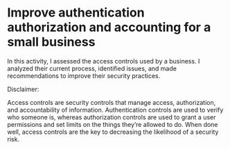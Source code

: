 # Improve authentication authorization and accounting for a small business

In this activity, I assessed the access controls used by a business. I analyzed their current process, identified issues, and made recommendations to improve their security practices.

Disclaimer:

Access controls are security controls that manage access, authorization, and accountability of information. Authentication controls are used to verify who someone is, whereas authorization controls are used to grant a user permissions and set limits on the things they’re allowed to do. When done well, access controls are the key to decreasing the likelihood of a security risk.
